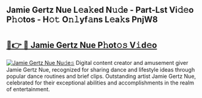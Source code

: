 ## Jamie Gertz Nue L𝚎a𝚔ed N𝚞𝚍e - Part-Lst Vi𝚍𝚎o P𝚑𝚘tos - H𝚘𝚝 O𝚗𝚕yf𝚊ns L𝚎a𝚔s PnjW8

# <h2><a href="http://kf2xj8.oniu.top/?m=Jamie+Gertz+Nue">🔗👉 🔴 Jamie Gertz Nue P𝚑ot𝚘𝚜 V𝚒d𝚎o</a></h2>

[![Jamie Gertz Nue Nu𝚍e𝚜](https://i.imgur.com/0qMVB7G.gif)](http://kf2xj8.oniu.top/?m=Jamie+Gertz+Nue)
Digital content creator and amusement giver Jamie Gertz Nue, recognized for sharing dance and lifestyle ideas through popular dance routines and brief clips. Outstanding artist Jamie Gertz Nue, celebrated for their exceptional abilities and accomplishments in the realm of entertainment.  

